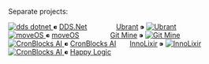 Separate projects:

<p align="left">
  <!-- DDS.Net + Ubrant -->
  <a href="https://github.com/dds-dotnet">
    <img src="https://avatars.githubusercontent.com/u/125957062?s=48&v=4" alt="dds dotnet" />
  </a> ⁌ <a href="https://github.com/dds-dotnet">DDS.Net</a>
  &nbsp;&nbsp;&nbsp;&nbsp;&nbsp;&nbsp;&nbsp;&nbsp;&nbsp;&nbsp;&nbsp;&nbsp;&nbsp;
  <a href="https://github.com/ubrant">Ubrant</a> ⁍ <a href="https://github.com/ubrant">
    <img src="https://avatars.githubusercontent.com/u/87671848?s=48&v=4" alt="Ubrant" />
  </a>
  
  <br />
  
  <!-- moveOS + Git Mine -->
  <a href="https://github.com/move-os">
    <img src="https://avatars.githubusercontent.com/u/116582302?s=48&v=4" alt="moveOS" />
  </a> ⁌ <a href="https://github.com/move-os">moveOS</a>
  &nbsp;&nbsp;&nbsp;&nbsp;&nbsp;&nbsp;&nbsp;&nbsp;&nbsp;&nbsp;&nbsp;&nbsp;&nbsp;&nbsp;
  <a href="https://github.com/git-mine">Git Mine</a> ⁍ <a href="https://github.com/git-mine">
    <img src="https://avatars.githubusercontent.com/u/125908595?s=48&v=4" alt="Git Mine" />
  </a>
  
  <br />
  
  <!-- CronBlocks AI + InnoLixir -->
  <a href="https://github.com/cronblocks-ai">
    <img src="https://avatars.githubusercontent.com/u/103107980?s=48&v=4" alt="CronBlocks AI" />
  </a> ⁌ <a href="https://github.com/cronblocks-ai">CronBlocks AI</a>
  &nbsp;&nbsp;&nbsp;&nbsp;&nbsp;
  <a href="https://github.com/innolixir">InnoLixir</a> ⁍ <a href="https://github.com/innolixir">
    <img src="https://avatars.githubusercontent.com/u/85053112?s=48&v=4" alt="InnoLixir" />
  </a>
  
  <br />
  
  <!-- HappyLogic + ---- -->
  <a href="https://github.com/happylogic">
    <img src="https://avatars.githubusercontent.com/u/132655798?s=48&v=4" alt="CronBlocks AI" />
  </a> ⁌ <a href="https://github.com/happylogic">Happy Logic</a>
</p>
